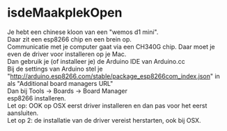 # isdeMaakplekOpen

                        
Je hebt een chinese kloon van een "wemos d1 mini".                        
Daar zit een esp8266 chip en een brein op.                        
Communicatie met je computer gaat via een CH340G chip.
Daar moet je even de driver voor installeren op je Mac.                        
Dan gebruik je (of installeer je) de Arduino IDE van Arduino.cc                        
Bij de settings van Arduino stel je "http://arduino.esp8266.com/stable/package_esp8266com_index.json" in als "Additional board managers URL"                        
Dan bij Tools -> Boards -> Board Manager                        
esp8266 installeren.                        
Let op: OOK op OSX eerst driver installeren en dan pas voor het eerst aansluiten.                        
Let op 2: de installatie van de driver vereist herstarten, ook bij OSX.
